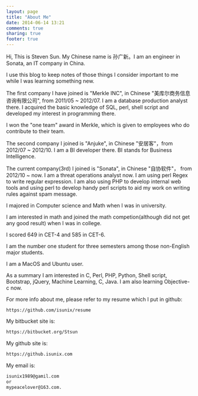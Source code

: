 ```yaml
---
layout: page
title: "About Me"
date: 2014-06-14 13:21
comments: true
sharing: true
footer: true
---
```

Hi, This is Steven Sun. My Chinese name is 孙广新。I am an engineer in Sonata, an IT company in China.

I use this blog to keep notes of those things I consider important to me while I was learning something new.

The first company I have joined is "Merkle INC", in Chinese "美库尔商务信息咨询有限公司", from 2011/05 ~ 2012/07.
I am a database production analyst there. I acquired the basic knowledge of SQL, perl, shell script and developed my interest in programming there.

I won the "one team" award in Merkle, which is given to employees who do contribute to their team.

The second company I joined is "Anjuke", in Chinese "安居客"，from 2012/07 ~ 2012/10. I am a BI developer there. BI stands for Business Intelligence.

The current company(3rd) I joined is "Sonata", in Chinese "自协软件"， from 2012/10 ~ now. I am a threat operations analyst now. I am using perl Regex to write regular expression. I am also using PHP to develop internal web tools and using perl to develop handy perl scripts to aid my work on writing rules against spam message.

I majored in Computer science and Math when I was in university.

I am interested in math and joined the math competion(although did not get any good result) when I was in college.

I scored 649 in CET-4 and 585 in CET-6.

I am the number one student for three semesters among those non-English major students.

I am a MacOS and Ubuntu user.

As a summary I am interested in C, Perl, PHP, Python, Shell script, Bootstrap, jQuery, Machine Learning, C, Java. I am also learning Objective-c now.  

For more info about me, please refer to my resume which I put in github: 

```
https://github.com/isunix/resume
```

My bitbucket site is:

```html
https://bitbucket.org/Stsun
```

My github site is:

```html
https://github.isunix.com
```

My email is:

```html
isunix1989@gamil.com
or
mypeacelover@163.com.
```



